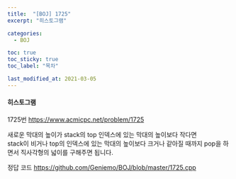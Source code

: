 ```yaml
---
title:  "[BOJ] 1725"
excerpt: "히스토그램"

categories:
  - BOJ

toc: true
toc_sticky: true
toc_label: "목차"

last_modified_at: 2021-03-05
---
```


#### 히스토그램

1725번 <https://www.acmicpc.net/problem/1725>

새로운 막대의 높이가 stack의 top 인덱스에 있는 막대의 높이보다 작다면<br>
stack이 비거나 top의 인덱스에 있는 막대의 높이보다 크거나 같아질 때까지 pop을 하면서 직사각형의 넓이를 구해주면 됩니다.

정답 코드 <https://github.com/Geniemo/BOJ/blob/master/1725.cpp>